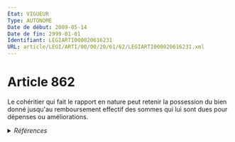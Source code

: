 ```yaml
---
État: VIGUEUR
Type: AUTONOME
Date de début: 2009-05-14
Date de fin: 2999-01-01
Identifiant: LEGIARTI000020616231
URL: article/LEGI/ARTI/00/00/20/61/62/LEGIARTI000020616231.xml
---
```


<h1>Article 862</h1>

Le cohéritier qui fait le rapport en nature peut retenir la possession du bien
donné jusqu'au remboursement effectif des sommes qui lui sont dues pour dépenses
ou améliorations.


<details>
  <summary><em>Références</em></summary>

  <h2>Articles faisant référence à l'article</h2>
  
  <ul>
    <li>
      <a href="https://legal.tricoteuses.fr//redirection/LEGIARTI000020606392?vers=git&vers=legifrance">LOI n° 2009-526 du 12 mai 2009 de simplification et de clarification du droit et d'allègement des procédures - article 10 ENTIEREMENT_MODIF</a> MODIFIE source
    </li>
  </ul>
  
  <h2>Références faites par l'article</h2>
  
  <ul>
    <li>
      2009-05-12 MODIFIE cible <a href="https://legal.tricoteuses.fr//redirection/LEGIARTI000020606392?vers=git&vers=legifrance">LOI n° 2009-526 du 12 mai 2009 de simplification et de clarification du droit et d'allègement des procédures - article 10 ENTIEREMENT_MODIF</a>
    </li>
  </ul>
</details>
